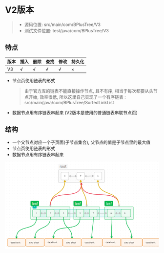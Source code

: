 # V2版本
> - 源码位置: src/main/com/BPlusTree/V3
> - 测试文件位置: test/java/com/BPlusTree/V3

## 特点

| 版本  | 插入  | 删除  | 查找  | 修改  | 持久化 |
| --- | --- | --- | --- | --- |-----|
| V3  | √   | √   | √   | √   | ×   |

- 节点页使用链表的形式
  > 由于官方库的链表不能直接操作节点, 且不有序, 相当于每次都要从头节点开始, 效率很低, 所以这里自己实现了一个有序链表
  > : src/main/java/com/BPlusTree/SortedLinkList
- 数据节点用有序链表串起来 (V2版本是使用的普通链表串联节点页)

## 结构

- 一个父节点对应一个子页面(子节点集合), 父节点的值是子节点里的最大值
- 节点页使用链表的形式
- 数据节点用有序链表串起来

![img.png](files/V3.结构.png)
